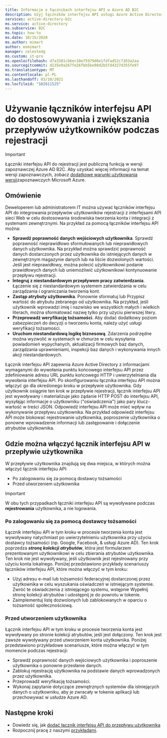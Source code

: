 ```yaml
---
title: Informacje o łącznikach interfejsu API w Azure AD B2C
description: Użyj łączników interfejsu API usługi Azure Active Directory (Azure AD), aby dostosowywać i rozłożyć przepływy użytkowników do rejestracji przy użyciu interfejsów API sieci Web.
services: active-directory-b2c
ms.service: active-directory
ms.subservice: B2C
ms.topic: how-to
ms.date: 10/15/2020
ms.author: mimart
author: msmimart
manager: celestedg
ms.custom: it-pro
ms.openlocfilehash: d7a3301cb6ec10e75979d0e1fdfad52c7103a2aa
ms.sourcegitcommit: d135e9a267fe26fbb5be98d2b5fd4327d355fe97
ms.translationtype: MT
ms.contentlocale: pl-PL
ms.lasthandoff: 03/10/2021
ms.locfileid: "102611525"
---
```

# <a name="use-api-connectors-to-customize-and-extend-sign-up-user-flows"></a>Używanie łączników interfejsu API do dostosowywania i zwiększania przepływów użytkowników podczas rejestracji

> [!IMPORTANT]
> Łączniki interfejsu API do rejestracji jest publiczną funkcją w wersji zapoznawczej Azure AD B2C. Aby uzyskać więcej informacji na temat wersji zapoznawczych, zobacz [dodatkowe warunki użytkowania wersji](https://azure.microsoft.com/support/legal/preview-supplemental-terms/)zapoznawczych Microsoft Azure.

## <a name="overview"></a>Omówienie 
Deweloperem lub administratorem IT można używać łączników interfejsu API do integrowania przepływów użytkowników rejestracji z interfejsami API sieci Web w celu dostosowania środowiska tworzenia konta i integracji z systemami zewnętrznymi. Na przykład za pomocą łączników interfejsu API można:

- **Sprawdź poprawność danych wejściowych użytkownika**. Sprawdź poprawność nieprawidłowo sformułowanych lub nieprawidłowych danych użytkownika. Na przykład można sprawdzić poprawność danych dostarczonych przez użytkownika do istniejących danych w zewnętrznym magazynie danych lub na liście dozwolonych wartości. Jeśli jest nieprawidłowy, można polecić użytkownikowi podanie prawidłowych danych lub uniemożliwić użytkownikowi kontynuowanie przepływu rejestracji.
- **Integruj z niestandardowym przepływem pracy zatwierdzania**. Łączenie się z niestandardowym systemem zatwierdzania w celu zarządzania i ograniczania tworzenia kont.
- **Zastąp atrybuty użytkownika**. Ponownie sformatuj lub Przypisz wartość do atrybutu zebranego od użytkownika. Na przykład, jeśli użytkownik wprowadzi imię i nazwisko we wszystkich małych i wielkich literach, można sformatować nazwę tylko przy użyciu pierwszej litery. 
- **Przeprowadź weryfikację tożsamości**. Aby dodać dodatkowy poziom zabezpieczeń do decyzji o tworzeniu konta, należy użyć usługi weryfikacji tożsamości.
- **Uruchom niestandardową logikę biznesową**. Zdarzenia podrzędne można wyzwolić w systemach w chmurze w celu wysyłania powiadomień wypychanych, aktualizacji firmowych baz danych, zarządzania uprawnieniami, inspekcji baz danych i wykonywania innych akcji niestandardowych.

Łącznik interfejsu API zapewnia Azure Active Directory z informacjami wymaganymi do wywołania punktu końcowego interfejsu API przez zdefiniowanie adresu URL punktu końcowego HTTP i uwierzytelniania dla wywołania interfejsu API. Po skonfigurowaniu łącznika interfejsu API można włączyć go dla określonego kroku w przepływie użytkownika. Gdy użytkownik osiągnie ten krok w przepływie rejestracji, łącznik interfejsu API jest wywoływany i materializuje jako żądanie HTTP POST do interfejsu API, wysyłając informacje o użytkowniku ("oświadczenia") jako pary klucz-wartość w treści JSON. Odpowiedź interfejsu API może mieć wpływ na wykonywanie przepływu użytkownika. Na przykład odpowiedź interfejsu API może blokować rejestrowanie użytkownika, poproszenie użytkownika o ponowne wprowadzenie informacji lub zastępowanie i dołączenie atrybutów użytkownika.

## <a name="where-you-can-enable-an-api-connector-in-a-user-flow"></a>Gdzie można włączyć łącznik interfejsu API w przepływie użytkownika

W przepływie użytkownika znajdują się dwa miejsca, w których można włączyć łącznik interfejsu API:

- Po zalogowaniu się za pomocą dostawcy tożsamości
- Przed utworzeniem użytkownika

> [!IMPORTANT]
> W obu tych przypadkach łączniki interfejsu API są wywoływane podczas **rejestrowania** użytkownika, a nie logowania.

### <a name="after-signing-in-with-an-identity-provider"></a>Po zalogowaniu się za pomocą dostawcy tożsamości

Łącznik interfejsu API w tym kroku w procesie tworzenia konta jest wywoływany natychmiast po uwierzytelnieniu użytkownika przy użyciu dostawcy tożsamości (np. Google, Facebook, & usługi Azure AD). Ten krok poprzedza ***stronę kolekcji atrybutów***, która jest formularzem prezentowanym użytkownikowi w celu zbierania atrybutów użytkownika. Ten krok nie jest wywoływany, jeśli użytkownik jest rejestrowany przy użyciu konta lokalnego. Poniżej przedstawiono przykłady scenariuszy łączników interfejsu API, które można włączyć w tym kroku:

- Użyj adresu e-mail lub tożsamości federacyjnej dostarczonej przez użytkownika w celu wyszukania oświadczeń w istniejącym systemie. Zwróć te oświadczenia z istniejącego systemu, wstępnie Wypełnij stronę kolekcji atrybutów i udostępnij je do powrotu w tokenie.
- Zaimplementuj listę dozwolonych lub zablokowanych w oparciu o tożsamość społecznościową.

### <a name="before-creating-the-user"></a>Przed utworzeniem użytkownika

Łącznik interfejsu API w tym kroku w procesie tworzenia konta jest wywoływany po stronie kolekcji atrybutów, jeśli jest dołączony. Ten krok jest zawsze wywoływany przed utworzeniem konta użytkownika. Poniżej przedstawiono przykładowe scenariusze, które można włączyć w tym momencie podczas rejestracji:

- Sprawdź poprawność danych wejściowych użytkownika i poproszenie użytkownika o ponowne przesłanie danych.
- Zablokuj rejestrację użytkownika na podstawie danych wprowadzonych przez użytkownika.
- Przeprowadź weryfikację tożsamości.
- Wykonaj zapytanie dotyczące zewnętrznych systemów dla istniejących danych o użytkowniku, aby je zwracały w tokenie aplikacji lub przechowywać w usłudze Azure AD.


## <a name="next-steps"></a>Następne kroki
- Dowiedz się, jak [dodać łącznik interfejsu API do przepływu użytkownika](add-api-connector.md)
- Rozpocznij pracę z naszymi [przykładami](code-samples.md#api-connectors).
<!-- - Learn how to [add a custom approval system to self-service sign-up](add-approvals.md) -->